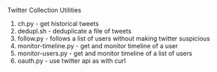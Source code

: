 Twitter Collection Utilities

1. ch.py - get historical tweets
2. dedupl.sh - deduplicate a file of tweets
3. follow.py - follows a list of users without making twitter suspicious
4. monitor-timeline.py - get and monitor timeline of a user
5. monitor-users.py - get and monitor timeline of a list of users
6. oauth.py - use twitter api as with curl
